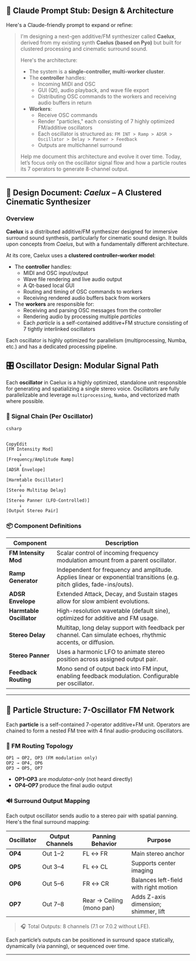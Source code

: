 ## 🧠 Claude Prompt Stub: Design & Architecture

Here's a Claude-friendly prompt to expand or refine:

> I'm designing a next-gen additive/FM synthesizer called **Caelux**, derived from my existing synth **Caelus (based on Pyo)** but built for clustered processing and cinematic surround sound.
>
> Here's the architecture:
>
> - The system is a **single-controller, multi-worker cluster**.
> - The **controller** handles:
>   - Incoming MIDI and OSC
>   - GUI (Qt), audio playback, and wave file export
>   - Distributing OSC commands to the workers and receiving audio buffers in return
> - **Workers**:
>   - Receive OSC commands
>   - Render "particles," each consisting of 7 highly optimized FM/additive oscillators
>   - Each oscillator is structured as:
>     `FM INT > Ramp > ADSR > Oscillator > Delay > Panner > Feedback`
>   - Outputs are multichannel surround
>
> Help me document this architecture and evolve it over time. Today, let’s focus only on the oscillator signal flow and how a particle routes its 7 operators to generate 8-channel output.

---

## 📄 Design Document: *Caelux* – A Clustered Cinematic Synthesizer

### Overview

**Caelux** is a distributed additive/FM synthesizer designed for immersive surround sound synthesis, particularly for cinematic sound design. It builds upon concepts from *Caelus*, but with a fundamentally different architecture.

At its core, Caelux uses a **clustered controller–worker model**:

- The **controller** handles:
  - MIDI and OSC input/output
  - Wave file rendering and live audio output
  - A Qt-based local GUI
  - Routing and timing of OSC commands to workers
  - Receiving rendered audio buffers back from workers
- The **workers** are responsible for:
  - Receiving and parsing OSC messages from the controller
  - Rendering audio by processing multiple *particles*
  - Each *particle* is a self-contained additive+FM structure consisting of 7 tightly interlinked oscillators

Each oscillator is highly optimized for parallelism (multiprocessing, Numba, etc.) and has a dedicated processing pipeline.

## 🎛 Oscillator Design: Modular Signal Path

Each **oscillator** in Caelux is a highly optimized, standalone unit responsible for generating and spatializing a single stereo voice. Oscillators are fully parallelizable and leverage `multiprocessing`, `Numba`, and vectorized math where possible.

### 🔁 Signal Chain (Per Oscillator)

```
csharp


CopyEdit
[FM Intensity Mod] 
     ↓
[Frequency/Amplitude Ramp] 
     ↓
[ADSR Envelope] 
     ↓
[Harmtable Oscillator] 
     ↓
[Stereo Multitap Delay] 
     ↓
[Stereo Panner (LFO-Controlled)] 
     ↓
[Output Stereo Pair]
```

### 📦 Component Definitions

| Component                | Description                                                  |
| ------------------------ | ------------------------------------------------------------ |
| **FM Intensity Mod**     | Scalar control of incoming frequency modulation amount from a parent oscillator. |
| **Ramp Generator**       | Independent for frequency and amplitude. Applies linear or exponential transitions (e.g. pitch glides, fade-ins/outs). |
| **ADSR Envelope**        | Extended Attack, Decay, and Sustain stages allow for slow ambient evolutions. |
| **Harmtable Oscillator** | High-resolution wavetable (default sine), optimized for additive and FM usage. |
| **Stereo Delay**         | Multitap, long delay support with feedback per channel. Can simulate echoes, rhythmic accents, or diffusion. |
| **Stereo Panner**        | Uses a harmonic LFO to animate stereo position across assigned output pair. |
| **Feedback Routing**     | Mono send of output back into FM input, enabling feedback modulation. Configurable per oscillator. |

------

## 🌌 Particle Structure: 7-Oscillator FM Network

Each **particle** is a self-contained 7-operator additive+FM unit. Operators are chained to form a nested FM tree with 4 final audio-producing oscillators.

### 🧬 FM Routing Topology

```
OP1 → OP2, OP3 (FM modulation only)
OP2 → OP4, OP6
OP3 → OP5, OP7
```

- **OP1–OP3** are *modulator-only* (not heard directly)
- **OP4–OP7** produce the final audio output

### 🔊 Surround Output Mapping

Each output oscillator sends audio to a stereo pair with spatial panning. Here's the final surround mapping:

| Oscillator | Output Channels | Panning Behavior          | Purpose                               |
| ---------- | --------------- | ------------------------- | ------------------------------------- |
| **OP4**    | Out 1–2         | FL ↔ FR                   | Main stereo anchor                    |
| **OP5**    | Out 3–4         | FL ↔ CL                   | Supports center imaging               |
| **OP6**    | Out 5–6         | FR ↔ CR                   | Balances left-field with right motion |
| **OP7**    | Out 7–8         | Rear → Ceiling (mono pan) | Adds Z-axis dimension; shimmer, lift  |

> 🎧 Total Outputs: 8 channels (7.1 or 7.0.2 without LFE).

Each particle’s outputs can be positioned in surround space statically, dynamically (via panning), or sequenced over time.

------